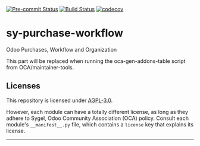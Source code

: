 
<!-- /!\ Non OCA Context : Set here the badge of your runbot / runboat instance. -->
[![Pre-commit Status](https://github.com/sygel-technology/sy-purchase-workflow/actions/workflows/pre-commit.yml/badge.svg?branch=17.0)](https://github.com/sygel-technology/sy-purchase-workflow/actions/workflows/pre-commit.yml?query=branch%3A17.0)
[![Build Status](https://github.com/sygel-technology/sy-purchase-workflow/actions/workflows/test.yml/badge.svg?branch=17.0)](https://github.com/sygel-technology/sy-purchase-workflow/actions/workflows/test.yml?query=branch%3A17.0)
[![codecov](https://codecov.io/gh/sygel-technology/sy-purchase-workflow/branch/17.0/graph/badge.svg)](https://codecov.io/gh/sygel-technology/sy-purchase-workflow)
<!-- /!\ Non OCA Context : Set here the badge of your translation instance. -->

<!-- /!\ do not modify above this line -->

# sy-purchase-workflow

Odoo Purchases, Workflow and Organization

<!-- /!\ do not modify below this line -->

<!-- prettier-ignore-start -->

[//]: # (addons)

This part will be replaced when running the oca-gen-addons-table script from OCA/maintainer-tools.

[//]: # (end addons)

<!-- prettier-ignore-end -->

## Licenses

This repository is licensed under [AGPL-3.0](LICENSE).

However, each module can have a totally different license, as long as they adhere to Sygel, Odoo Community Association (OCA)
policy. Consult each module's `__manifest__.py` file, which contains a `license` key
that explains its license.

----
<!-- /!\ Non OCA Context : Set here the full description of your organization. -->
